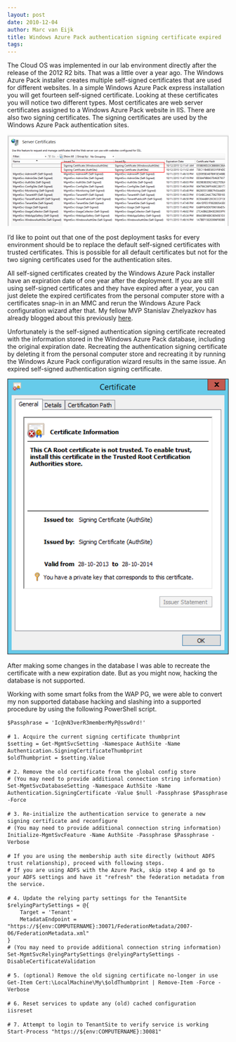 ```yaml
---
layout: post
date: 2010-12-04
author: Marc van Eijk
title: Windows Azure Pack authentication signing certificate expired 
tags:
---
```

The Cloud OS was implemented in our lab environment directly after the release of the 2012 R2 bits. That was a little over a year ago. The Windows Azure Pack installer creates multiple self-signed certificates that are used for different websites. In a simple Windows Azure Pack express installation you will get fourteen self-signed certificate. Looking at these certificates you will notice two different types. Most certificates are web server certificates assigned to a Windows Azure Pack website in IIS. There are also two signing certificates. The signing certificates are used by the Windows Azure Pack authentication sites.

<img src="/images/2014-12-04/01-Signing-Certificates.png" width="700">

I’d like to point out that one of the post deployment tasks for every environment should be to replace the default self-signed certificates with trusted certificates. This is possible for all default certificates but not for the two signing certificates used for the authentication sites.

All self-signed certificates created by the Windows Azure Pack installer have an expiration date of one year after the deployment. If you are still using self-signed certificates and they have expired after a year, you can just delete the expired certificates from the personal computer store with a certificates snap-in in an MMC and rerun the Windows Azure Pack configuration wizard after that. My fellow MVP Stanislav Zhelyazkov  has already blogged about this previously [here](https://cloudadministrator.wordpress.com/2014/03/27/error-500-on-windows-azure-pack-wapack-admin-portal/).

Unfortunately is the self-signed authentication signing certificate recreated with the information stored in the Windows Azure Pack database, including the original expiration date. Recreating the authentication signing certificate by deleting it from the personal computer store and recreating it by running the Windows Azure Pack configuration wizard results in the same issue. An expired self-signed authentication signing certificate.

<img src="/images/2014-12-04/02-Expired-Signing-Cert.png" width="700">

After making some changes in the database I was able to recreate the certificate with a new expiration date. But as you might now, hacking the database is not supported.

Working with some smart folks from the WAP PG, we were able to convert my non supported database hacking and slashing into a supported procedure by using the following PowerShell script.

```
$Passphrase = 'Ic@nN3verR3memberMyP@ssw0rd!'

# 1. Acquire the current signing certificate thumbprint
$setting = Get-MgmtSvcSetting -Namespace AuthSite -Name Authentication.SigningCertificateThumbprint
$oldThumbprint = $setting.Value

# 2. Remove the old certificate from the global config store
# (You may need to provide additional connection string information)
Set-MgmtSvcDatabaseSetting -Namespace AuthSite -Name Authentication.SigningCertificate -Value $null -Passphrase $Passphrase -Force

# 3. Re-initialize the authentication service to generate a new signing certificate and reconfigure
# (You may need to provide additional connection string information)
Initialize-MgmtSvcFeature -Name AuthSite -Passphrase $Passphrase -Verbose

# If you are using the membership auth site directly (without ADFS trust relationship), proceed with following steps.
# If you are using ADFS with the Azure Pack, skip step 4 and go to your ADFS settings and have it "refresh" the federation metadata from the service.

# 4. Update the relying party settings for the TenantSite
$relyingPartySettings = @{
    Target = 'Tenant'
    MetadataEndpoint = "https://${env:COMPUTERNAME}:30071/FederationMetadata/2007-06/FederationMetadata.xml"
}
# (You may need to provide additional connection string information)
Set-MgmtSvcRelyingPartySettings @relyingPartySettings -DisableCertificateValidation

# 5. (optional) Remove the old signing certificate no-longer in use
Get-Item Cert:\LocalMachine\My\$oldThumbprint | Remove-Item -Force -Verbose

# 6. Reset services to update any (old) cached configuration
iisreset

# 7. Attempt to login to TenantSite to verify service is working
Start-Process "https://${env:COMPUTERNAME}:30081"
```
 

